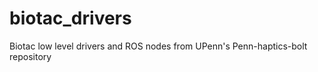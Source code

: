biotac_drivers
==============

Biotac low level drivers and ROS nodes from UPenn's Penn-haptics-bolt repository
